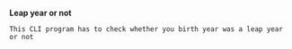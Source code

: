 **Leap year or not**

    This CLI program has to check whether you birth year was a leap year or not
